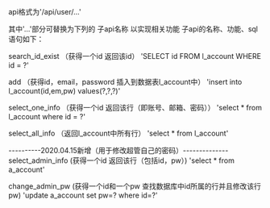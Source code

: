 api格式为'/api/user/...'

其中'...'部分可替换为下列的 子api名称 以实现相关功能
子api的名称、功能、sql语句如下：

search_id_exist
（获得一个id 返回该id）
'SELECT id FROM l_account WHERE id = ?'

add
（获得id，email，password 插入到数据表l_account中）
'insert into l_account(id,em,pw) values(?,?,?)'

select_one_info
（获得一个id 返回该行（即账号、邮箱、密码））
'select * from l_account where id = ?'

select_all_info
（返回l_account中所有行）
'select * from l_account'

----------2020.04.15新增（用于修改超管自己的密码）--------------
select_admin_info
(获得一个id 返回该行（包括id，pw）)
'select * from a_account'

change_admin_pw
(获得一个id和一个pw 查找数据库中id所属的行并且修改该行pw)
'update a_account set pw=? where id=?'